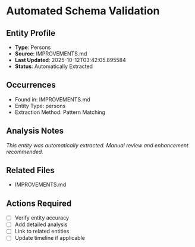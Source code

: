 # Automated Schema Validation

## Entity Profile
- **Type**: Persons
- **Source**: IMPROVEMENTS.md
- **Last Updated**: 2025-10-12T03:42:05.895584
- **Status**: Automatically Extracted

## Occurrences
- Found in: IMPROVEMENTS.md
- Entity Type: persons
- Extraction Method: Pattern Matching

## Analysis Notes
*This entity was automatically extracted. Manual review and enhancement recommended.*

## Related Files
- IMPROVEMENTS.md

## Actions Required
- [ ] Verify entity accuracy
- [ ] Add detailed analysis
- [ ] Link to related entities
- [ ] Update timeline if applicable
